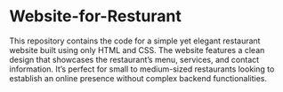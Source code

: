 # Website-for-Resturant
This repository contains the code for a simple yet elegant restaurant website built using only HTML and CSS. The website features a clean design that showcases the restaurant’s menu, services, and contact information. It’s perfect for small to medium-sized restaurants looking to establish an online presence without complex backend functionalities.
